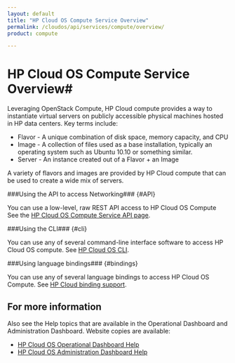```yaml
---
layout: default
title: "HP Cloud OS Compute Service Overview"
permalink: /cloudos/api/services/compute/overview/
product: compute

---
```

# HP Cloud OS Compute Service Overview#

<!-- modeled after HP Cloud Networking Getting Started (network.getting.started.md) -->

Leveraging OpenStack Compute, HP Cloud compute provides a way to instantiate virtual servers on publicly accessible physical machines hosted in HP data centers. Key terms include:

- Flavor - A unique combination of disk space, memory capacity, and CPU
- Image - A collection of files used as a base installation, typically an operating system such as Ubuntu 10.10 or something similar.
- Server - An instance created out of a Flavor + an Image

A variety of flavors and images are provided by HP Cloud compute that can be used to create a wide mix of servers.


###Using the API to access Networking### {#API}
 
You can use a low-level, raw REST API access to HP Cloud OS Compute See the [HP Cloud OS Compute Service API page](/api/v13/compute).

###Using the CLI### {#cli}

You can use any of several command-line interface software to access HP Cloud OS compute. See [HP Cloud OS CLI](/cli/).

###Using language bindings### {#bindings}

You can use any of several language bindings to access HP Cloud OS Compute. See [HP Cloud binding support](/bindings/).


## For more information ##
Also see the Help topics that are available in the Operational Dashboard and Administration Dashboard.  Website copies are available:

* [HP Cloud OS Operational Dashboard Help](/cloudos/manage/operational-dashboard/)
* [HP Cloud OS Administration Dashboard Help](/cloudos/manage/administration-dashboard/)